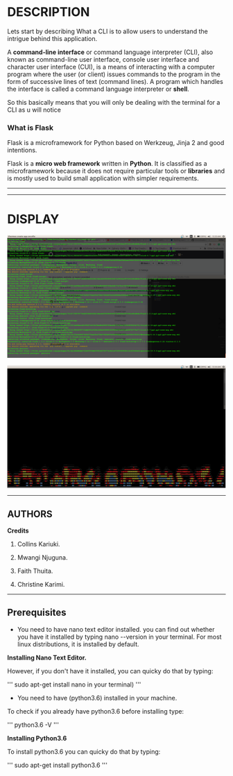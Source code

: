 # DESCRIPTION

Lets start by describing What a CLI is to allow users to understand the intrigue behind this application.

A **command-line interface** or command language interpreter (CLI), also known as command-line user interface, console user interface and character user interface (CUI), is a means of interacting with a computer program where the user (or client) issues commands to the program in the form of successive lines of text (command lines). A program which handles the interface is called a command language interpreter or **shell**.

So this basically means that you will only be dealing with the terminal for a CLI as u will notice

### What is Flask

Flask is a microframework for Python based on Werkzeug, Jinja 2 and good intentions.

Flask is a **micro web framework** written in **Python**. It is classified as a microframework because it does not require particular tools or **libraries** and is mostly used to build small application with simpler requirements.

---


---

#  DISPLAY

![](spec.md/installation.png)


![](spec.md/install-flame.png)

---

## AUTHORS

**Credits**

1. Collins Kariuki.

2. Mwangi Njuguna.

3. Faith Thuita.

4. Christine Karimi.

---

## Prerequisites
* You need to have nano text editor installed. you can find out whether you have it installed by typing nano --version in your terminal. For most linux distributions, it is installed by default. 


**Installing Nano Text Editor.**

However, if you don't have it installed, you can quicky do that by typing:



'''
 sudo apt-get install nano in your terminal)
'''

* You need to have (python3.6) installed in your machine.

To check if you already have python3.6 before installing type:



'''
python3.6 -V
'''

**Installing Python3.6**

To install python3.6 you can quicky do that by typing:



'''
sudo apt-get install python3.6
'''

